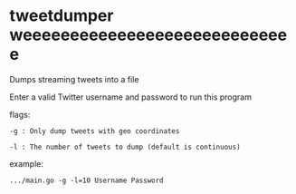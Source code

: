 tweetdumper weeeeeeeeeeeeeeeeeeeeeeeeeeeee
===========

Dumps streaming tweets into a file

Enter a valid Twitter username and password to run this program

flags:

	-g : Only dump tweets with geo coordinates

	-l : The number of tweets to dump (default is continuous)

example:

	.../main.go -g -l=10 Username Password

